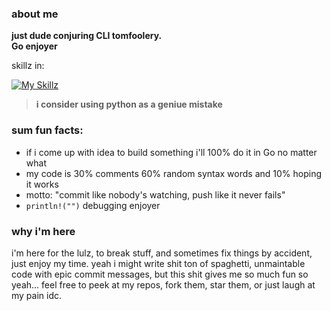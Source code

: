 ### about me

**just dude conjuring CLI tomfoolery.**  
**Go enjoyer**

skillz in:

[![My Skillz](https://skillicons.dev/icons?i=go,lua,python)](https://skillicons.dev)

> **i consider using python as a geniue mistake**  

### sum  fun facts:

- if i come up with idea to build something i'll 100% do it in Go no matter what
- my code is 30% comments 60% random syntax words and 10% hoping it works
- motto: "commit like nobody's watching, push like it never fails"
- `println!("")` debugging enjoyer

### why i'm here

i'm here for the lulz, to break stuff, and sometimes fix things by accident, just enjoy my time. yeah i might write shit ton of spaghetti, unmaintable code with epic commit messages, but this shit gives me so much fun so yeah...
feel free to peek at my repos, fork them, star them, or just laugh at my pain idc.


